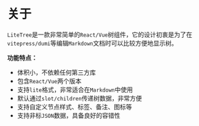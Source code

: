 # 关于

 `LiteTree`是一款非常简单的`React/Vue`树组件，它的设计初衷是为了在`vitepress/dumi`等编辑`Markdown`文档时可以比较方便地显示树。

**功能特点：**

- 体积小，不依赖任何第三方库
- 包含`React/Vue`两个版本
- 支持`lite`格式，非常适合在`Markdown`中使用
- 默认通过`slot/children`传递树数据，非常方便
- 支持自定义节点样式、标签、备注、图标等
- 支持非标`JSON`数据，具备良好的容错性


